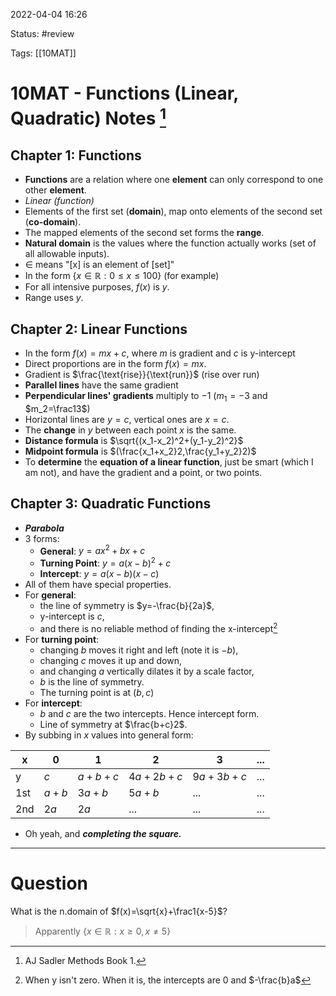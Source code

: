 2022-04-04 16:26

Status: #review

Tags: [[10MAT]]

# 10MAT - Functions (Linear, Quadratic) Notes [^1]
## Chapter 1: Functions
- **Functions** are a relation where one **element** can only correspond to one other **element**.
- *Linear (function)*
- Elements of the first set (**domain**), map onto elements of the second set (**co-domain**). 
- The mapped elements of the second set forms the **range**.
- **Natural domain** is the values where the function actually works (set of all allowable inputs).
- $\in$ means "[x] is an element of [set]"
- In the form $\{x\in\mathbb{R}:0\leq{x}\leq100\}$ (for example)
- For all intensive purposes, $f(x)$ is $y$.
- Range uses $y$.
## Chapter 2: Linear Functions
- In the form $f(x)=mx+c$, where $m$ is gradient and $c$ is y-intercept
- Direct proportions are in the form $f(x)=mx$.
- Gradient is $\frac{\text{rise}}{\text{run}}$ (rise over run)
- **Parallel lines** have the same gradient
- **Perpendicular lines' gradients** multiply to $-1$ ($m_1=-3$ and $m_2=\frac13$)
- Horizontal lines are $y=c$, vertical ones are $x=c$.
- The **change** in $y$ between each point $x$ is the same.
- **Distance formula** is $\sqrt{(x_1-x_2)^2+(y_1-y_2)^2}$
- **Midpoint formula** is $(\frac{x_1+x_2}2,\frac{y_1+y_2}2)$
- To **determine** the **equation of a linear function**, just be smart (which I am not), and have the gradient and a point, or two points.
## Chapter 3: Quadratic Functions
- ***Parabola***
- 3 forms:
	- **General**: $y=ax^2+bx+c$
	- **Turning Point**: $y=a(x-b)^2+c$
	- **Intercept**: $y=a(x-b)(x-c)$
- All of them have special properties.
- For **general**: 
	- the line of symmetry is $y=-\frac{b}{2a}$, 
	- y-intercept is $c$, 
	- and there is no reliable method of finding the x-intercept[^3]
- For **turning point**: 
	- changing $b$ moves it right and left (note it is $-b$), 
	- changing $c$ moves it up and down,
	- and changing $a$ vertically dilates it by a scale factor, 
	- $b$ is the line of symmetry. 
	- The turning point is at $(b,c)$
- For **intercept**:
	- $b$ and $c$ are the two intercepts. Hence intercept form.
	- Line of symmetry at $\frac{b+c}2$.
- By subbing in $x$ values into general form:
  
| x   | 0     | 1       | 2         | 3         | ... |
| --- | ----- | ------- | --------- | --------- | --- |
| y   | $c$   | $a+b+c$ | $4a+2b+c$ | $9a+3b+c$ | ... |
| 1st | $a+b$ | $3a+b$  | $5a+b$    | ...       | ... |
| 2nd | $2a$  | $2a$    | ...       | ...       | ... |
- Oh yeah, and ***completing the square.***

---
# Question
What is the n.domain of $f(x)=\sqrt{x}+\frac1{x-5}$?
>Apparently $\{x\in\mathbb{R}:x\geq0,x\neq5\}$

[^1]: AJ Sadler Methods Book 1.
[^3]: When y isn't zero. When it is, the intercepts are $0$ and $-\frac{b}a$